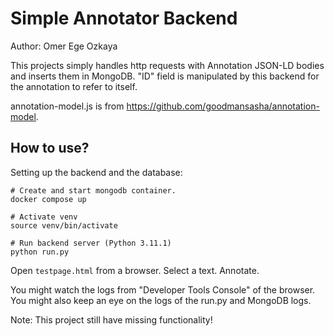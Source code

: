 # Simple Annotator Backend

Author: Omer Ege Ozkaya

This projects simply handles http requests with Annotation JSON-LD bodies and inserts them in MongoDB.
"ID" field is manipulated by this backend for the annotation to refer to itself.


annotation-model.js is from https://github.com/goodmansasha/annotation-model.

## How to use?
Setting up the backend and the database:
```
# Create and start mongodb container.
docker compose up

# Activate venv
source venv/bin/activate

# Run backend server (Python 3.11.1)
python run.py
```
Open `testpage.html` from a browser. Select a text. Annotate.

You might watch the logs from "Developer Tools Console" of the browser. You might also keep an eye on the logs of the run.py and MongoDB logs.

Note: This project still have missing functionality!
